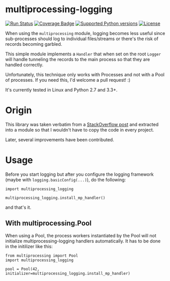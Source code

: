 # multiprocessing-logging

[![Run Status](https://api.shippable.com/projects/57c8a389407d610f0052c211/badge?branch=master)](https://app.shippable.com/projects/57c8a389407d610f0052c211)
[![Coverage Badge](https://api.shippable.com/projects/57c8a389407d610f0052c211/coverageBadge?branch=master)](https://app.shippable.com/projects/57c8a389407d610f0052c211)
[![Supported Python versions](https://img.shields.io/pypi/pyversions/multiprocessing-logging.svg)](https://pypi.python.org/pypi/multiprocessing-logging/)
[![License](https://img.shields.io/pypi/l/multiprocessing-logging.svg)](https://pypi.python.org/pypi/multiprocessing-logging/)


When using the `multiprocessing` module, logging becomes less useful since
sub-processes should log to individual files/streams or there's the risk of
records becoming garbled.

This simple module implements a `Handler` that when set on the root
`Logger` will handle tunneling the records to the main process so that
they are handled correctly.

Unfortunately, this technique only works with Processes and not with a Pool
of processes. If you need this, I'd welcome a pull request! :)

It's currently tested in Linux and Python 2.7 and 3.3+.


# Origin

This library was taken verbatim from a [StackOverflow post](http://stackoverflow.com/questions/641420/how-should-i-log-while-using-multiprocessing-in-python)
and extracted into a module so that I wouldn't have to copy the code in every
project.

Later, several improvements have been contributed.

# Usage

Before you start logging but after you configure the logging framework (maybe with `logging.basicConfig(...)`), do the following:

    import multiprocessing_logging

    multiprocessing_logging.install_mp_handler()

and that's it.

## With multiprocessing.Pool

When using a Pool, the process workers instantiated by the Pool will not initialize multiprocessing-logging handlers automatically.
It has to be done in the initilizer like this:

    from multiprocessing import Pool
    import multiprocessing_logging

    pool = Pool(42, initializer=multiprocessing_logging.install_mp_handler)
